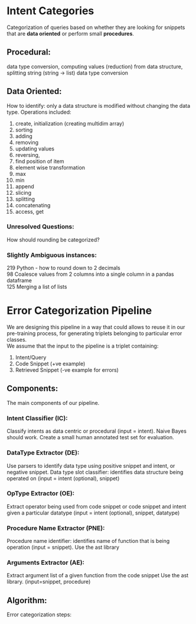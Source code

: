# Intent Categories
Categorization of queries based on whether they are looking for snippets that are **data oriented** or perform small **procedures**.

## Procedural:
data type conversion, computing values (reduction) from data structure, splitting string (string -> list) data type conversion

## Data Oriented:
How to identify: only a data structure is modified without changing the data type.
Operations included: 
1) create, initialization (creating multidim array) <br>
2) sorting <br>
3) adding <br>
4) removing <br>
5) updating values <br>
6) reversing, <br> 
7) find position of item <br> 
8) element wise transformation <br> 
9) max <br>
10) min <br> 
11) append <br> 
12) slicing <br>
13) splitting <br>
14) concatenating <br>
15) access, get <br>

### Unresolved Questions: 
How should rounding be categorized?

### Slightly Ambiguous instances:
219	Python - how to round down to 2 decimals <br>
98	Coalesce values from 2 columns into a single column in a pandas dataframe <br>
125	Merging a list of lists <br>

# Error Categorization Pipeline
We are designing this pipeline in a way that could allows to reuse it in our pre-training process, for generating triplets belonging to particular error classes. <br>
We assume that the input to the pipeline is a triplet containing:
1) Intent/Query <br>
2) Code Snippet (+ve example) <br>
3) Retrieved Snippet (-ve example for errors) <br>

## Components:
The main components of our pipeline.

### Intent Classifier (IC): 
Classify intents as data centric or procedural (input = intent). Naive Bayes should work. Create a small human annotated test set for evaluation.

### DataType Extractor (DE):
Use parsers to identify data type using positive snippet and intent, or negative snippet. Data type slot classifier: identifies data structure being operated on (input = intent (optional), snippet)

### OpType Extractor (OE):
Extract operator being used from code snippet or code snippet and intent given a particular datatype (input = intent (optional), snippet, datatype)

### Procedure Name Extractor (PNE):
Procedure name identifier: identifies name of function that is being operation (input = snippet). Use the ast library

### Arguments Extractor (AE):
Extract argument list of a given function from the code snippet Use the ast library. (input=snippet, procedure)

## Algorithm:
Error categorization steps:
